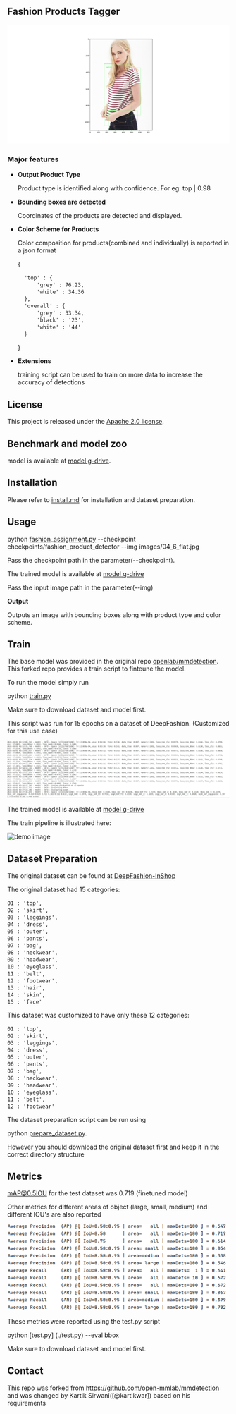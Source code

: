 ## Fashion Products Tagger


![demo image](resources/demo_jeans_tee.png)

### Major features

- **Output Product Type**
    
    Product type is identified along with confidence. For eg: top | 0.98
    
- **Bounding boxes are detected**
    
    Coordinates of the products are detected and displayed.

- **Color Scheme for Products**

    Color composition for products(combined and individually) is reported in a json format 
    
    {
        
        'top' : {
            'grey' : 76.23,
            'white' : 34.36
        },
        'overall' : {
            'grey' : 33.34,
            'black' : '23',
            'white' : '44'
        }
    }
    
- **Extensions**

   training script can be used to train on more data to increase the accuracy of detections


## License

This project is released under the [Apache 2.0 license](LICENSE).


## Benchmark and model zoo

model is available at [model g-drive](https://drive.google.com/file/d/1fol3hgl2IHee2f4wOj_TfTQ5hPQfeTl0/view?usp=sharing).


## Installation

Please refer to [install.md](docs/install.md) for installation and dataset preparation.


## Usage
python [fashion_assignment.py](./fashion_assignment.py) --checkpoint checkpoints/fashion_product_detector --img images/04_6_flat.jpg

Pass the checkpoint path in the parameter(--checkpoint).

The trained model is available at [model g-drive](https://drive.google.com/file/d/1fol3hgl2IHee2f4wOj_TfTQ5hPQfeTl0/view?usp=sharing) 

Pass the input image path in the parameter(--img)

**Output**

Outputs an image with bounding boxes along with product type and color scheme.


## Train

The base model was provided in the original repo [openlab/mmdetection](https://github.com/open-mmlab/mmdetection).
This forked repo provides a train script to finteune the model.

To run the model simply run 

python [train.py](./train.py)

Make sure to download dataset and model  first.

This script was run for 15 epochs on a dataset of DeepFashion. (Customized for this use case)

![demo image](resources/training.png)

The trained model is available at [model g-drive](https://drive.google.com/file/d/1fol3hgl2IHee2f4wOj_TfTQ5hPQfeTl0/view?usp=sharing) 

The train pipeline is illustrated here:

![demo image](resources/data_pipeline.png)


## Dataset Preparation

The original dataset can be found at [DeepFashion-InShop](http://mmlab.ie.cuhk.edu.hk/projects/DeepFashion/InShopRetrieval.html)  

The original dataset had 15 categories:

    01 : 'top',
    02 : 'skirt',
    03 : 'leggings',
    04 : 'dress',
    05 : 'outer',
    06 : 'pants',
    07 : 'bag',
    08 : 'neckwear',
    09 : 'headwear',
    10 : 'eyeglass',
    11 : 'belt',
    12 : 'footwear',
    13 : 'hair',
    14 : 'skin',
    15 : 'face'

This dataset was customized to have only these 12 categories:

    
    01 : 'top',
    02 : 'skirt',
    03 : 'leggings',
    04 : 'dress',
    05 : 'outer',
    06 : 'pants',
    07 : 'bag',
    08 : 'neckwear',
    09 : 'headwear',
    10 : 'eyeglass',
    11 : 'belt',
    12 : 'footwear'


The dataset preparation script can be run using

python [prepare_dataset.py](./prepare_dataset.py).

However you should download the original dataset first and keep it in the correct directory structure



## Metrics
mAP@0.5IOU for the test dataset was 0.719 (finetuned model)

Other metrics for different areas of object (large, small, medium) and different IOU's are 
also reported

![demo image](resources/Metrics.png)


These metrics were reported using the test.py script 

python [test.py] (./test.py) --eval bbox

Make sure to download dataset and model  first.

## Contact

This repo was forked from https://github.com/open-mmlab/mmdetection and was changed by 
Kartik Sirwani([@kartikwar]) based on his requirements

